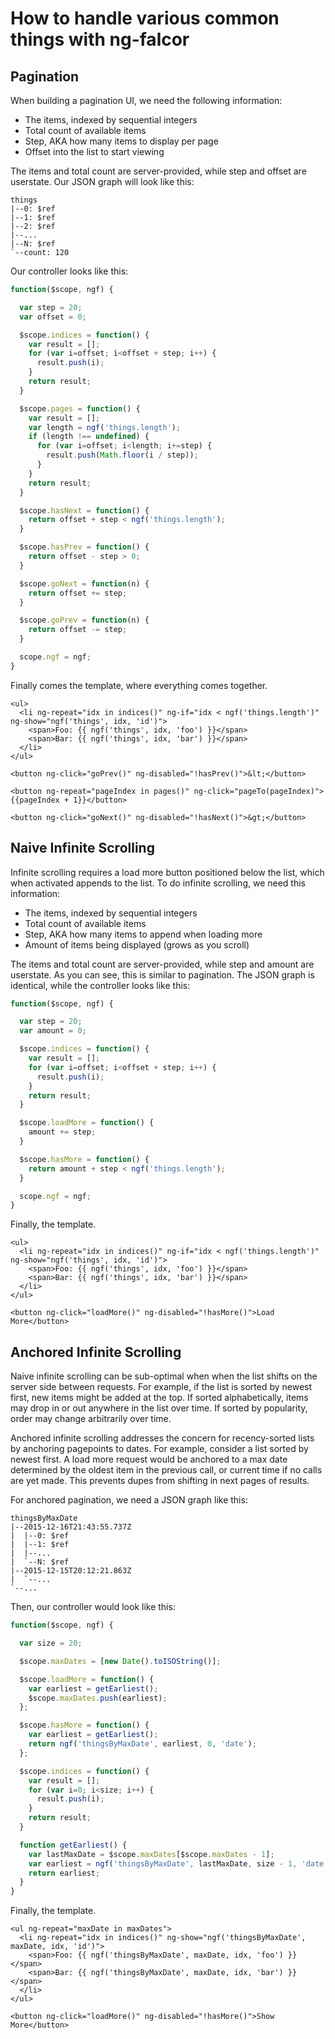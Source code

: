 # How to handle various common things with ng-falcor

## Pagination

When building a pagination UI, we need the following information:

 * The items, indexed by sequential integers
 * Total count of available items
 * Step, AKA how many items to display per page
 * Offset into the list to start viewing

The items and total count are server-provided, while step and offset are userstate.
Our JSON graph will look like this:

```
things
|--0: $ref
|--1: $ref
|--2: $ref
|--...
|--N: $ref
`--count: 120
```

Our controller looks like this:

```js
function($scope, ngf) {

  var step = 20;
  var offset = 0;

  $scope.indices = function() {
    var result = [];
    for (var i=offset; i<offset + step; i++) {
      result.push(i);
    }
    return result;
  }

  $scope.pages = function() {
    var result = [];
    var length = ngf('things.length');
    if (length !== undefined) {
      for (var i=offset; i<length; i+=step) {
        result.push(Math.floor(i / step));
      }
    }
    return result;
  }

  $scope.hasNext = function() {
    return offset + step < ngf('things.length');
  }

  $scope.hasPrev = function() {
    return offset - step > 0;
  }

  $scope.goNext = function(n) {
    return offset += step;
  }

  $scope.goPrev = function(n) {
    return offset -= step;
  }

  scope.ngf = ngf;
}
```

Finally comes the template, where everything comes together.

```
<ul>
  <li ng-repeat="idx in indices()" ng-if="idx < ngf('things.length')" ng-show="ngf('things', idx, 'id')">
    <span>Foo: {{ ngf('things', idx, 'foo') }}</span>
    <span>Bar: {{ ngf('things', idx, 'bar') }}</span>
  </li>
</ul>

<button ng-click="goPrev()" ng-disabled="!hasPrev()">&lt;</button>

<button ng-repeat="pageIndex in pages()" ng-click="pageTo(pageIndex)">{{pageIndex + 1}}</button>

<button ng-click="goNext()" ng-disabled="!hasNext()">&gt;</button>
```

## Naive Infinite Scrolling

Infinite scrolling requires a load more button positioned below the list, which when activated appends to the list.
To do infinite scrolling, we need this information:

 * The items, indexed by sequential integers
 * Total count of available items
 * Step, AKA how many items to append when loading more
 * Amount of items being displayed (grows as you scroll)

The items and total count are server-provided, while step and amount are userstate.
As you can see, this is similar to pagination.
The JSON graph is identical, while the controller looks like this:

```js
function($scope, ngf) {

  var step = 20;
  var amount = 0;

  $scope.indices = function() {
    var result = [];
    for (var i=offset; i<offset + step; i++) {
      result.push(i);
    }
    return result;
  }

  $scope.loadMore = function() {
    amount += step;
  }

  $scope.hasMore = function() {
    return amount + step < ngf('things.length');
  }

  scope.ngf = ngf;
}
```

Finally, the template.

```
<ul>
  <li ng-repeat="idx in indices()" ng-if="idx < ngf('things.length')" ng-show="ngf('things', idx, 'id')">
    <span>Foo: {{ ngf('things', idx, 'foo') }}</span>
    <span>Bar: {{ ngf('things', idx, 'bar') }}</span>
  </li>
</ul>

<button ng-click="loadMore()" ng-disabled="!hasMore()">Load More</button>
```

## Anchored Infinite Scrolling

Naive infinite scrolling can be sub-optimal when when the list shifts on the server side between requests.
For example, if the list is sorted by newest first, new items might be added at the top.
If sorted alphabetically, items may drop in or out anywhere in the list over time.
If sorted by popularity, order may change arbitrarily over time.

Anchored infinite scrolling addresses the concern for recency-sorted lists by anchoring pagepoints to dates.
For example, consider a list sorted by newest first.
A load more request would be anchored to a max date determined by the oldest item in the previous call, or current time if no calls are yet made.
This prevents dupes from shifting in next pages of results.

For anchored pagination, we need a JSON graph like this:

```
thingsByMaxDate
|--2015-12-16T21:43:55.737Z
|  |--0: $ref
|  |--1: $ref
|  |--...
|  `--N: $ref
|--2015-12-15T20:12:21.863Z
|  `--...
`--...
```

Then, our controller would look like this:

```js
function($scope, ngf) {

  var size = 20;

  $scope.maxDates = [new Date().toISOString()];

  $scope.loadMore = function() {
    var earliest = getEarliest();
    $scope.maxDates.push(earliest);
  };

  $scope.hasMore = function() {
    var earliest = getEarliest();
    return ngf('thingsByMaxDate', earliest, 0, 'date');
  };

  $scope.indices = function() {
    var result = [];
    for (var i=0; i<size; i++) {
      result.push(i);
    }
    return result;
  }

  function getEarliest() {
    var lastMaxDate = $scope.maxDates[$scope.maxDates - 1];
    var earliest = ngf('thingsByMaxDate', lastMaxDate, size - 1, 'date');
    return earliest;
  }
}
```

Finally, the template.

```
<ul ng-repeat="maxDate in maxDates">
  <li ng-repeat="idx in indices()" ng-show="ngf('thingsByMaxDate', maxDate, idx, 'id')">
    <span>Foo: {{ ngf('thingsByMaxDate', maxDate, idx, 'foo') }}</span>
    <span>Bar: {{ ngf('thingsByMaxDate', maxDate, idx, 'bar') }}</span>
  </li>
</ul>

<button ng-click="loadMore()" ng-disabled="!hasMore()">Show More</button>
```
